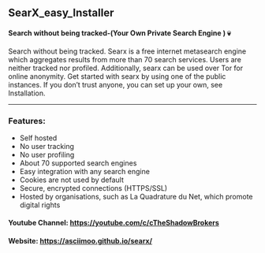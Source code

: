 ## SearX_easy_Installer
#### Search without being tracked-(Your Own Private Search Engine ) 💀

Search without being tracked.
Searx is a free internet metasearch engine which aggregates results from more than 70 search services. Users are neither tracked nor profiled. Additionally, searx can be used over Tor for online anonymity.
Get started with searx by using one of the public instances. If you don’t trust anyone, you can set up your own, see Installation.

--- 
### Features:
* Self hosted
* No user tracking
* No user profiling
* About 70 supported search engines
* Easy integration with any search engine
* Cookies are not used by default
* Secure, encrypted connections (HTTPS/SSL)
* Hosted by organisations, such as La Quadrature du Net, which promote digital rights

#### Youtube Channel: https://youtube.com/c/cTheShadowBrokers
#### Website: https://asciimoo.github.io/searx/
